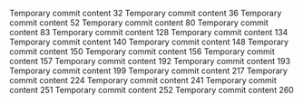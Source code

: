 Temporary commit content 32
Temporary commit content 36
Temporary commit content 52
Temporary commit content 80
Temporary commit content 83
Temporary commit content 128
Temporary commit content 134
Temporary commit content 140
Temporary commit content 148
Temporary commit content 150
Temporary commit content 156
Temporary commit content 157
Temporary commit content 192
Temporary commit content 193
Temporary commit content 199
Temporary commit content 217
Temporary commit content 224
Temporary commit content 241
Temporary commit content 251
Temporary commit content 252
Temporary commit content 260
